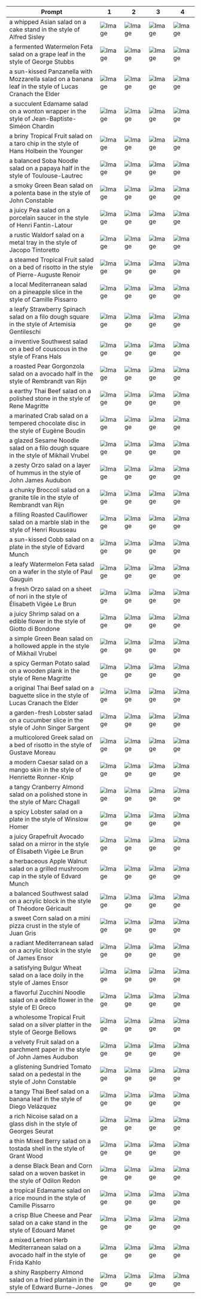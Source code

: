 | Prompt | 1 | 2 | 3 | 4 |
|-|-|-|-|-|
| a whipped Asian salad on a cake stand in the style of Alfred Sisley | ![Image](https://salad-benchmark-public-assets.s3.us-east-2.amazonaws.com/sdxl/9c90a8c1-e4f7-49c5-a2fe-2bac231acaf6-0.jpg) | ![Image](https://salad-benchmark-public-assets.s3.us-east-2.amazonaws.com/sdxl/9c90a8c1-e4f7-49c5-a2fe-2bac231acaf6-1.jpg) | ![Image](https://salad-benchmark-public-assets.s3.us-east-2.amazonaws.com/sdxl/9c90a8c1-e4f7-49c5-a2fe-2bac231acaf6-2.jpg) | ![Image](https://salad-benchmark-public-assets.s3.us-east-2.amazonaws.com/sdxl/9c90a8c1-e4f7-49c5-a2fe-2bac231acaf6-3.jpg) |
| a fermented Watermelon Feta salad on a grape leaf in the style of George Stubbs | ![Image](https://salad-benchmark-public-assets.s3.us-east-2.amazonaws.com/sdxl/1777c44e-518c-4e2a-9c3a-f67cb7aed335-0.jpg) | ![Image](https://salad-benchmark-public-assets.s3.us-east-2.amazonaws.com/sdxl/1777c44e-518c-4e2a-9c3a-f67cb7aed335-1.jpg) | ![Image](https://salad-benchmark-public-assets.s3.us-east-2.amazonaws.com/sdxl/1777c44e-518c-4e2a-9c3a-f67cb7aed335-2.jpg) | ![Image](https://salad-benchmark-public-assets.s3.us-east-2.amazonaws.com/sdxl/1777c44e-518c-4e2a-9c3a-f67cb7aed335-3.jpg) |
| a sun-kissed Panzanella with Mozzarella salad on a banana leaf in the style of Lucas Cranach the Elder | ![Image](https://salad-benchmark-public-assets.s3.us-east-2.amazonaws.com/sdxl/f8e72cb5-c70b-4b46-8711-ad56468f7cf1-0.jpg) | ![Image](https://salad-benchmark-public-assets.s3.us-east-2.amazonaws.com/sdxl/f8e72cb5-c70b-4b46-8711-ad56468f7cf1-1.jpg) | ![Image](https://salad-benchmark-public-assets.s3.us-east-2.amazonaws.com/sdxl/f8e72cb5-c70b-4b46-8711-ad56468f7cf1-2.jpg) | ![Image](https://salad-benchmark-public-assets.s3.us-east-2.amazonaws.com/sdxl/f8e72cb5-c70b-4b46-8711-ad56468f7cf1-3.jpg) |
| a succulent Edamame salad on a wonton wrapper in the style of Jean-Baptiste-Siméon Chardin | ![Image](https://salad-benchmark-public-assets.s3.us-east-2.amazonaws.com/sdxl/bdc3427e-ef08-4a18-af9f-ee46e156a53a-0.jpg) | ![Image](https://salad-benchmark-public-assets.s3.us-east-2.amazonaws.com/sdxl/bdc3427e-ef08-4a18-af9f-ee46e156a53a-1.jpg) | ![Image](https://salad-benchmark-public-assets.s3.us-east-2.amazonaws.com/sdxl/bdc3427e-ef08-4a18-af9f-ee46e156a53a-2.jpg) | ![Image](https://salad-benchmark-public-assets.s3.us-east-2.amazonaws.com/sdxl/bdc3427e-ef08-4a18-af9f-ee46e156a53a-3.jpg) |
| a briny Tropical Fruit salad on a taro chip in the style of Hans Holbein the Younger | ![Image](https://salad-benchmark-public-assets.s3.us-east-2.amazonaws.com/sdxl/4e6da830-93ee-47b0-8e48-836659f80b88-0.jpg) | ![Image](https://salad-benchmark-public-assets.s3.us-east-2.amazonaws.com/sdxl/4e6da830-93ee-47b0-8e48-836659f80b88-1.jpg) | ![Image](https://salad-benchmark-public-assets.s3.us-east-2.amazonaws.com/sdxl/4e6da830-93ee-47b0-8e48-836659f80b88-2.jpg) | ![Image](https://salad-benchmark-public-assets.s3.us-east-2.amazonaws.com/sdxl/4e6da830-93ee-47b0-8e48-836659f80b88-3.jpg) |
| a balanced Soba Noodle salad on a papaya half in the style of Toulouse-Lautrec | ![Image](https://salad-benchmark-public-assets.s3.us-east-2.amazonaws.com/sdxl/40ee1821-8bd1-4475-ad40-0d81762dc3b2-0.jpg) | ![Image](https://salad-benchmark-public-assets.s3.us-east-2.amazonaws.com/sdxl/40ee1821-8bd1-4475-ad40-0d81762dc3b2-1.jpg) | ![Image](https://salad-benchmark-public-assets.s3.us-east-2.amazonaws.com/sdxl/40ee1821-8bd1-4475-ad40-0d81762dc3b2-2.jpg) | ![Image](https://salad-benchmark-public-assets.s3.us-east-2.amazonaws.com/sdxl/40ee1821-8bd1-4475-ad40-0d81762dc3b2-3.jpg) |
| a smoky Green Bean salad on a polenta base in the style of John Constable | ![Image](https://salad-benchmark-public-assets.s3.us-east-2.amazonaws.com/sdxl/2567d424-060b-4da2-830b-cfd36cc58c4c-0.jpg) | ![Image](https://salad-benchmark-public-assets.s3.us-east-2.amazonaws.com/sdxl/2567d424-060b-4da2-830b-cfd36cc58c4c-1.jpg) | ![Image](https://salad-benchmark-public-assets.s3.us-east-2.amazonaws.com/sdxl/2567d424-060b-4da2-830b-cfd36cc58c4c-2.jpg) | ![Image](https://salad-benchmark-public-assets.s3.us-east-2.amazonaws.com/sdxl/2567d424-060b-4da2-830b-cfd36cc58c4c-3.jpg) |
| a juicy Pea salad on a porcelain saucer in the style of Henri Fantin-Latour | ![Image](https://salad-benchmark-public-assets.s3.us-east-2.amazonaws.com/sdxl/1ba71e0a-eb49-4233-86d0-20b61b92732e-0.jpg) | ![Image](https://salad-benchmark-public-assets.s3.us-east-2.amazonaws.com/sdxl/1ba71e0a-eb49-4233-86d0-20b61b92732e-1.jpg) | ![Image](https://salad-benchmark-public-assets.s3.us-east-2.amazonaws.com/sdxl/1ba71e0a-eb49-4233-86d0-20b61b92732e-2.jpg) | ![Image](https://salad-benchmark-public-assets.s3.us-east-2.amazonaws.com/sdxl/1ba71e0a-eb49-4233-86d0-20b61b92732e-3.jpg) |
| a rustic Waldorf salad on a metal tray in the style of Jacopo Tintoretto | ![Image](https://salad-benchmark-public-assets.s3.us-east-2.amazonaws.com/sdxl/c0f4bfb8-197b-4454-b922-3b716dc7098b-0.jpg) | ![Image](https://salad-benchmark-public-assets.s3.us-east-2.amazonaws.com/sdxl/c0f4bfb8-197b-4454-b922-3b716dc7098b-1.jpg) | ![Image](https://salad-benchmark-public-assets.s3.us-east-2.amazonaws.com/sdxl/c0f4bfb8-197b-4454-b922-3b716dc7098b-2.jpg) | ![Image](https://salad-benchmark-public-assets.s3.us-east-2.amazonaws.com/sdxl/c0f4bfb8-197b-4454-b922-3b716dc7098b-3.jpg) |
| a steamed Tropical Fruit salad on a bed of risotto in the style of Pierre-Auguste Renoir | ![Image](https://salad-benchmark-public-assets.s3.us-east-2.amazonaws.com/sdxl/bfc3711a-7e47-4673-8e1c-5d28ce838148-0.jpg) | ![Image](https://salad-benchmark-public-assets.s3.us-east-2.amazonaws.com/sdxl/bfc3711a-7e47-4673-8e1c-5d28ce838148-1.jpg) | ![Image](https://salad-benchmark-public-assets.s3.us-east-2.amazonaws.com/sdxl/bfc3711a-7e47-4673-8e1c-5d28ce838148-2.jpg) | ![Image](https://salad-benchmark-public-assets.s3.us-east-2.amazonaws.com/sdxl/bfc3711a-7e47-4673-8e1c-5d28ce838148-3.jpg) |
| a local Mediterranean salad on a pineapple slice in the style of Camille Pissarro | ![Image](https://salad-benchmark-public-assets.s3.us-east-2.amazonaws.com/sdxl/4638761c-c175-47b6-a338-1c518f3b5a78-0.jpg) | ![Image](https://salad-benchmark-public-assets.s3.us-east-2.amazonaws.com/sdxl/4638761c-c175-47b6-a338-1c518f3b5a78-1.jpg) | ![Image](https://salad-benchmark-public-assets.s3.us-east-2.amazonaws.com/sdxl/4638761c-c175-47b6-a338-1c518f3b5a78-2.jpg) | ![Image](https://salad-benchmark-public-assets.s3.us-east-2.amazonaws.com/sdxl/4638761c-c175-47b6-a338-1c518f3b5a78-3.jpg) |
| a leafy Strawberry Spinach salad on a filo dough square in the style of Artemisia Gentileschi | ![Image](https://salad-benchmark-public-assets.s3.us-east-2.amazonaws.com/sdxl/173fcc90-58e8-4dfc-833b-cc95005b1d96-0.jpg) | ![Image](https://salad-benchmark-public-assets.s3.us-east-2.amazonaws.com/sdxl/173fcc90-58e8-4dfc-833b-cc95005b1d96-1.jpg) | ![Image](https://salad-benchmark-public-assets.s3.us-east-2.amazonaws.com/sdxl/173fcc90-58e8-4dfc-833b-cc95005b1d96-2.jpg) | ![Image](https://salad-benchmark-public-assets.s3.us-east-2.amazonaws.com/sdxl/173fcc90-58e8-4dfc-833b-cc95005b1d96-3.jpg) |
| a inventive Southwest salad on a bed of couscous in the style of Frans Hals | ![Image](https://salad-benchmark-public-assets.s3.us-east-2.amazonaws.com/sdxl/89211b5e-4a10-4a51-96be-933d0c09629a-0.jpg) | ![Image](https://salad-benchmark-public-assets.s3.us-east-2.amazonaws.com/sdxl/89211b5e-4a10-4a51-96be-933d0c09629a-1.jpg) | ![Image](https://salad-benchmark-public-assets.s3.us-east-2.amazonaws.com/sdxl/89211b5e-4a10-4a51-96be-933d0c09629a-2.jpg) | ![Image](https://salad-benchmark-public-assets.s3.us-east-2.amazonaws.com/sdxl/89211b5e-4a10-4a51-96be-933d0c09629a-3.jpg) |
| a roasted Pear Gorgonzola salad on a avocado half in the style of Rembrandt van Rijn | ![Image](https://salad-benchmark-public-assets.s3.us-east-2.amazonaws.com/sdxl/ad62b4c1-12a6-4c2a-af06-752b4d66e673-0.jpg) | ![Image](https://salad-benchmark-public-assets.s3.us-east-2.amazonaws.com/sdxl/ad62b4c1-12a6-4c2a-af06-752b4d66e673-1.jpg) | ![Image](https://salad-benchmark-public-assets.s3.us-east-2.amazonaws.com/sdxl/ad62b4c1-12a6-4c2a-af06-752b4d66e673-2.jpg) | ![Image](https://salad-benchmark-public-assets.s3.us-east-2.amazonaws.com/sdxl/ad62b4c1-12a6-4c2a-af06-752b4d66e673-3.jpg) |
| a earthy Thai Beef salad on a polished stone in the style of Rene Magritte | ![Image](https://salad-benchmark-public-assets.s3.us-east-2.amazonaws.com/sdxl/40211bf8-5940-448e-b5ab-470df495003f-0.jpg) | ![Image](https://salad-benchmark-public-assets.s3.us-east-2.amazonaws.com/sdxl/40211bf8-5940-448e-b5ab-470df495003f-1.jpg) | ![Image](https://salad-benchmark-public-assets.s3.us-east-2.amazonaws.com/sdxl/40211bf8-5940-448e-b5ab-470df495003f-2.jpg) | ![Image](https://salad-benchmark-public-assets.s3.us-east-2.amazonaws.com/sdxl/40211bf8-5940-448e-b5ab-470df495003f-3.jpg) |
| a marinated Crab salad on a tempered chocolate disc in the style of Eugène Boudin | ![Image](https://salad-benchmark-public-assets.s3.us-east-2.amazonaws.com/sdxl/ebd276fb-8da0-478c-b31d-99a7ed00f7f3-0.jpg) | ![Image](https://salad-benchmark-public-assets.s3.us-east-2.amazonaws.com/sdxl/ebd276fb-8da0-478c-b31d-99a7ed00f7f3-1.jpg) | ![Image](https://salad-benchmark-public-assets.s3.us-east-2.amazonaws.com/sdxl/ebd276fb-8da0-478c-b31d-99a7ed00f7f3-2.jpg) | ![Image](https://salad-benchmark-public-assets.s3.us-east-2.amazonaws.com/sdxl/ebd276fb-8da0-478c-b31d-99a7ed00f7f3-3.jpg) |
| a glazed Sesame Noodle salad on a filo dough square in the style of Mikhail Vrubel | ![Image](https://salad-benchmark-public-assets.s3.us-east-2.amazonaws.com/sdxl/645ceea7-68c6-4546-8390-3bf8dddb2647-0.jpg) | ![Image](https://salad-benchmark-public-assets.s3.us-east-2.amazonaws.com/sdxl/645ceea7-68c6-4546-8390-3bf8dddb2647-1.jpg) | ![Image](https://salad-benchmark-public-assets.s3.us-east-2.amazonaws.com/sdxl/645ceea7-68c6-4546-8390-3bf8dddb2647-2.jpg) | ![Image](https://salad-benchmark-public-assets.s3.us-east-2.amazonaws.com/sdxl/645ceea7-68c6-4546-8390-3bf8dddb2647-3.jpg) |
| a zesty Orzo salad on a layer of hummus in the style of John James Audubon | ![Image](https://salad-benchmark-public-assets.s3.us-east-2.amazonaws.com/sdxl/fa4f1194-e2b9-4ffd-81fa-9faa7b4528d7-0.jpg) | ![Image](https://salad-benchmark-public-assets.s3.us-east-2.amazonaws.com/sdxl/fa4f1194-e2b9-4ffd-81fa-9faa7b4528d7-1.jpg) | ![Image](https://salad-benchmark-public-assets.s3.us-east-2.amazonaws.com/sdxl/fa4f1194-e2b9-4ffd-81fa-9faa7b4528d7-2.jpg) | ![Image](https://salad-benchmark-public-assets.s3.us-east-2.amazonaws.com/sdxl/fa4f1194-e2b9-4ffd-81fa-9faa7b4528d7-3.jpg) |
| a chunky Broccoli salad on a granite tile in the style of Rembrandt van Rijn | ![Image](https://salad-benchmark-public-assets.s3.us-east-2.amazonaws.com/sdxl/cc0dd664-73f7-4c9c-bead-9aecf146b97e-0.jpg) | ![Image](https://salad-benchmark-public-assets.s3.us-east-2.amazonaws.com/sdxl/cc0dd664-73f7-4c9c-bead-9aecf146b97e-1.jpg) | ![Image](https://salad-benchmark-public-assets.s3.us-east-2.amazonaws.com/sdxl/cc0dd664-73f7-4c9c-bead-9aecf146b97e-2.jpg) | ![Image](https://salad-benchmark-public-assets.s3.us-east-2.amazonaws.com/sdxl/cc0dd664-73f7-4c9c-bead-9aecf146b97e-3.jpg) |
| a filling Roasted Cauliflower salad on a marble slab in the style of Henri Rousseau | ![Image](https://salad-benchmark-public-assets.s3.us-east-2.amazonaws.com/sdxl/d1a94e4c-28b5-4c9f-91e8-6929f30764a5-0.jpg) | ![Image](https://salad-benchmark-public-assets.s3.us-east-2.amazonaws.com/sdxl/d1a94e4c-28b5-4c9f-91e8-6929f30764a5-1.jpg) | ![Image](https://salad-benchmark-public-assets.s3.us-east-2.amazonaws.com/sdxl/d1a94e4c-28b5-4c9f-91e8-6929f30764a5-2.jpg) | ![Image](https://salad-benchmark-public-assets.s3.us-east-2.amazonaws.com/sdxl/d1a94e4c-28b5-4c9f-91e8-6929f30764a5-3.jpg) |
| a sun-kissed Cobb salad on a plate in the style of Edvard Munch | ![Image](https://salad-benchmark-public-assets.s3.us-east-2.amazonaws.com/sdxl/1d2cc97a-b93b-4698-8b11-02598dfee5ee-0.jpg) | ![Image](https://salad-benchmark-public-assets.s3.us-east-2.amazonaws.com/sdxl/1d2cc97a-b93b-4698-8b11-02598dfee5ee-1.jpg) | ![Image](https://salad-benchmark-public-assets.s3.us-east-2.amazonaws.com/sdxl/1d2cc97a-b93b-4698-8b11-02598dfee5ee-2.jpg) | ![Image](https://salad-benchmark-public-assets.s3.us-east-2.amazonaws.com/sdxl/1d2cc97a-b93b-4698-8b11-02598dfee5ee-3.jpg) |
| a leafy Watermelon Feta salad on a wafer in the style of Paul Gauguin | ![Image](https://salad-benchmark-public-assets.s3.us-east-2.amazonaws.com/sdxl/e48086ed-6fc4-420f-a6e4-926b970a9543-0.jpg) | ![Image](https://salad-benchmark-public-assets.s3.us-east-2.amazonaws.com/sdxl/e48086ed-6fc4-420f-a6e4-926b970a9543-1.jpg) | ![Image](https://salad-benchmark-public-assets.s3.us-east-2.amazonaws.com/sdxl/e48086ed-6fc4-420f-a6e4-926b970a9543-2.jpg) | ![Image](https://salad-benchmark-public-assets.s3.us-east-2.amazonaws.com/sdxl/e48086ed-6fc4-420f-a6e4-926b970a9543-3.jpg) |
| a fresh Orzo salad on a sheet of nori in the style of Élisabeth Vigée Le Brun | ![Image](https://salad-benchmark-public-assets.s3.us-east-2.amazonaws.com/sdxl/c0a6837c-5157-46a5-8ba0-2fdf8e727138-0.jpg) | ![Image](https://salad-benchmark-public-assets.s3.us-east-2.amazonaws.com/sdxl/c0a6837c-5157-46a5-8ba0-2fdf8e727138-1.jpg) | ![Image](https://salad-benchmark-public-assets.s3.us-east-2.amazonaws.com/sdxl/c0a6837c-5157-46a5-8ba0-2fdf8e727138-2.jpg) | ![Image](https://salad-benchmark-public-assets.s3.us-east-2.amazonaws.com/sdxl/c0a6837c-5157-46a5-8ba0-2fdf8e727138-3.jpg) |
| a juicy Shrimp salad on a edible flower in the style of Giotto di Bondone | ![Image](https://salad-benchmark-public-assets.s3.us-east-2.amazonaws.com/sdxl/e6541922-d0ce-4b78-8a91-8ddf16b2be63-0.jpg) | ![Image](https://salad-benchmark-public-assets.s3.us-east-2.amazonaws.com/sdxl/e6541922-d0ce-4b78-8a91-8ddf16b2be63-1.jpg) | ![Image](https://salad-benchmark-public-assets.s3.us-east-2.amazonaws.com/sdxl/e6541922-d0ce-4b78-8a91-8ddf16b2be63-2.jpg) | ![Image](https://salad-benchmark-public-assets.s3.us-east-2.amazonaws.com/sdxl/e6541922-d0ce-4b78-8a91-8ddf16b2be63-3.jpg) |
| a simple Green Bean salad on a hollowed apple in the style of Mikhail Vrubel | ![Image](https://salad-benchmark-public-assets.s3.us-east-2.amazonaws.com/sdxl/883cd1cf-e887-4472-9ea2-4a30db2eda44-0.jpg) | ![Image](https://salad-benchmark-public-assets.s3.us-east-2.amazonaws.com/sdxl/883cd1cf-e887-4472-9ea2-4a30db2eda44-1.jpg) | ![Image](https://salad-benchmark-public-assets.s3.us-east-2.amazonaws.com/sdxl/883cd1cf-e887-4472-9ea2-4a30db2eda44-2.jpg) | ![Image](https://salad-benchmark-public-assets.s3.us-east-2.amazonaws.com/sdxl/883cd1cf-e887-4472-9ea2-4a30db2eda44-3.jpg) |
| a spicy German Potato salad on a wooden plank in the style of Rene Magritte | ![Image](https://salad-benchmark-public-assets.s3.us-east-2.amazonaws.com/sdxl/83ad9e36-d520-4bfc-bdac-c4e7de09940b-0.jpg) | ![Image](https://salad-benchmark-public-assets.s3.us-east-2.amazonaws.com/sdxl/83ad9e36-d520-4bfc-bdac-c4e7de09940b-1.jpg) | ![Image](https://salad-benchmark-public-assets.s3.us-east-2.amazonaws.com/sdxl/83ad9e36-d520-4bfc-bdac-c4e7de09940b-2.jpg) | ![Image](https://salad-benchmark-public-assets.s3.us-east-2.amazonaws.com/sdxl/83ad9e36-d520-4bfc-bdac-c4e7de09940b-3.jpg) |
| a original Thai Beef salad on a baguette slice in the style of Lucas Cranach the Elder | ![Image](https://salad-benchmark-public-assets.s3.us-east-2.amazonaws.com/sdxl/1e159316-366b-4477-bdd7-59ea7f115cae-0.jpg) | ![Image](https://salad-benchmark-public-assets.s3.us-east-2.amazonaws.com/sdxl/1e159316-366b-4477-bdd7-59ea7f115cae-1.jpg) | ![Image](https://salad-benchmark-public-assets.s3.us-east-2.amazonaws.com/sdxl/1e159316-366b-4477-bdd7-59ea7f115cae-2.jpg) | ![Image](https://salad-benchmark-public-assets.s3.us-east-2.amazonaws.com/sdxl/1e159316-366b-4477-bdd7-59ea7f115cae-3.jpg) |
| a garden-fresh Lobster salad on a cucumber slice in the style of John Singer Sargent | ![Image](https://salad-benchmark-public-assets.s3.us-east-2.amazonaws.com/sdxl/bd7ad266-70fe-4c83-8b77-45a9d250dc69-0.jpg) | ![Image](https://salad-benchmark-public-assets.s3.us-east-2.amazonaws.com/sdxl/bd7ad266-70fe-4c83-8b77-45a9d250dc69-1.jpg) | ![Image](https://salad-benchmark-public-assets.s3.us-east-2.amazonaws.com/sdxl/bd7ad266-70fe-4c83-8b77-45a9d250dc69-2.jpg) | ![Image](https://salad-benchmark-public-assets.s3.us-east-2.amazonaws.com/sdxl/bd7ad266-70fe-4c83-8b77-45a9d250dc69-3.jpg) |
| a multicolored Greek salad on a bed of risotto in the style of Gustave Moreau | ![Image](https://salad-benchmark-public-assets.s3.us-east-2.amazonaws.com/sdxl/134b030e-2ef6-45b5-95e5-62516d52f881-0.jpg) | ![Image](https://salad-benchmark-public-assets.s3.us-east-2.amazonaws.com/sdxl/134b030e-2ef6-45b5-95e5-62516d52f881-1.jpg) | ![Image](https://salad-benchmark-public-assets.s3.us-east-2.amazonaws.com/sdxl/134b030e-2ef6-45b5-95e5-62516d52f881-2.jpg) | ![Image](https://salad-benchmark-public-assets.s3.us-east-2.amazonaws.com/sdxl/134b030e-2ef6-45b5-95e5-62516d52f881-3.jpg) |
| a modern Caesar salad on a mango skin in the style of Henriette Ronner-Knip | ![Image](https://salad-benchmark-public-assets.s3.us-east-2.amazonaws.com/sdxl/edd4c5d2-02eb-4f42-89e9-6b2d8d6e302e-0.jpg) | ![Image](https://salad-benchmark-public-assets.s3.us-east-2.amazonaws.com/sdxl/edd4c5d2-02eb-4f42-89e9-6b2d8d6e302e-1.jpg) | ![Image](https://salad-benchmark-public-assets.s3.us-east-2.amazonaws.com/sdxl/edd4c5d2-02eb-4f42-89e9-6b2d8d6e302e-2.jpg) | ![Image](https://salad-benchmark-public-assets.s3.us-east-2.amazonaws.com/sdxl/edd4c5d2-02eb-4f42-89e9-6b2d8d6e302e-3.jpg) |
| a tangy Cranberry Almond salad on a polished stone in the style of Marc Chagall | ![Image](https://salad-benchmark-public-assets.s3.us-east-2.amazonaws.com/sdxl/797c14e1-d2fa-457f-a319-6ec152b1186c-0.jpg) | ![Image](https://salad-benchmark-public-assets.s3.us-east-2.amazonaws.com/sdxl/797c14e1-d2fa-457f-a319-6ec152b1186c-1.jpg) | ![Image](https://salad-benchmark-public-assets.s3.us-east-2.amazonaws.com/sdxl/797c14e1-d2fa-457f-a319-6ec152b1186c-2.jpg) | ![Image](https://salad-benchmark-public-assets.s3.us-east-2.amazonaws.com/sdxl/797c14e1-d2fa-457f-a319-6ec152b1186c-3.jpg) |
| a spicy Lobster salad on a plate in the style of Winslow Homer | ![Image](https://salad-benchmark-public-assets.s3.us-east-2.amazonaws.com/sdxl/b313d2e8-5ba8-4ec1-8ae0-11ace7d033fd-0.jpg) | ![Image](https://salad-benchmark-public-assets.s3.us-east-2.amazonaws.com/sdxl/b313d2e8-5ba8-4ec1-8ae0-11ace7d033fd-1.jpg) | ![Image](https://salad-benchmark-public-assets.s3.us-east-2.amazonaws.com/sdxl/b313d2e8-5ba8-4ec1-8ae0-11ace7d033fd-2.jpg) | ![Image](https://salad-benchmark-public-assets.s3.us-east-2.amazonaws.com/sdxl/b313d2e8-5ba8-4ec1-8ae0-11ace7d033fd-3.jpg) |
| a juicy Grapefruit Avocado salad on a mirror in the style of Élisabeth Vigée Le Brun | ![Image](https://salad-benchmark-public-assets.s3.us-east-2.amazonaws.com/sdxl/c9c56422-5f71-4245-aee5-69da8439c55f-0.jpg) | ![Image](https://salad-benchmark-public-assets.s3.us-east-2.amazonaws.com/sdxl/c9c56422-5f71-4245-aee5-69da8439c55f-1.jpg) | ![Image](https://salad-benchmark-public-assets.s3.us-east-2.amazonaws.com/sdxl/c9c56422-5f71-4245-aee5-69da8439c55f-2.jpg) | ![Image](https://salad-benchmark-public-assets.s3.us-east-2.amazonaws.com/sdxl/c9c56422-5f71-4245-aee5-69da8439c55f-3.jpg) |
| a herbaceous Apple Walnut salad on a grilled mushroom cap in the style of Edvard Munch | ![Image](https://salad-benchmark-public-assets.s3.us-east-2.amazonaws.com/sdxl/70eca6b3-8523-4689-afb6-b98494fb5f06-0.jpg) | ![Image](https://salad-benchmark-public-assets.s3.us-east-2.amazonaws.com/sdxl/70eca6b3-8523-4689-afb6-b98494fb5f06-1.jpg) | ![Image](https://salad-benchmark-public-assets.s3.us-east-2.amazonaws.com/sdxl/70eca6b3-8523-4689-afb6-b98494fb5f06-2.jpg) | ![Image](https://salad-benchmark-public-assets.s3.us-east-2.amazonaws.com/sdxl/70eca6b3-8523-4689-afb6-b98494fb5f06-3.jpg) |
| a balanced Southwest salad on a acrylic block in the style of Théodore Géricault | ![Image](https://salad-benchmark-public-assets.s3.us-east-2.amazonaws.com/sdxl/f98207ab-edd0-4cf1-9904-5a13919fbf0e-0.jpg) | ![Image](https://salad-benchmark-public-assets.s3.us-east-2.amazonaws.com/sdxl/f98207ab-edd0-4cf1-9904-5a13919fbf0e-1.jpg) | ![Image](https://salad-benchmark-public-assets.s3.us-east-2.amazonaws.com/sdxl/f98207ab-edd0-4cf1-9904-5a13919fbf0e-2.jpg) | ![Image](https://salad-benchmark-public-assets.s3.us-east-2.amazonaws.com/sdxl/f98207ab-edd0-4cf1-9904-5a13919fbf0e-3.jpg) |
| a sweet Corn salad on a mini pizza crust in the style of Juan Gris | ![Image](https://salad-benchmark-public-assets.s3.us-east-2.amazonaws.com/sdxl/2f413161-25ac-4efa-927e-818b7b2b6085-0.jpg) | ![Image](https://salad-benchmark-public-assets.s3.us-east-2.amazonaws.com/sdxl/2f413161-25ac-4efa-927e-818b7b2b6085-1.jpg) | ![Image](https://salad-benchmark-public-assets.s3.us-east-2.amazonaws.com/sdxl/2f413161-25ac-4efa-927e-818b7b2b6085-2.jpg) | ![Image](https://salad-benchmark-public-assets.s3.us-east-2.amazonaws.com/sdxl/2f413161-25ac-4efa-927e-818b7b2b6085-3.jpg) |
| a radiant Mediterranean salad on a acrylic block in the style of James Ensor | ![Image](https://salad-benchmark-public-assets.s3.us-east-2.amazonaws.com/sdxl/06ab153a-5eba-4e2d-8608-9e548ec0435b-0.jpg) | ![Image](https://salad-benchmark-public-assets.s3.us-east-2.amazonaws.com/sdxl/06ab153a-5eba-4e2d-8608-9e548ec0435b-1.jpg) | ![Image](https://salad-benchmark-public-assets.s3.us-east-2.amazonaws.com/sdxl/06ab153a-5eba-4e2d-8608-9e548ec0435b-2.jpg) | ![Image](https://salad-benchmark-public-assets.s3.us-east-2.amazonaws.com/sdxl/06ab153a-5eba-4e2d-8608-9e548ec0435b-3.jpg) |
| a satisfying Bulgur Wheat salad on a lace doily in the style of James Ensor | ![Image](https://salad-benchmark-public-assets.s3.us-east-2.amazonaws.com/sdxl/31f7394a-daba-4c51-9851-f1ee20637aa9-0.jpg) | ![Image](https://salad-benchmark-public-assets.s3.us-east-2.amazonaws.com/sdxl/31f7394a-daba-4c51-9851-f1ee20637aa9-1.jpg) | ![Image](https://salad-benchmark-public-assets.s3.us-east-2.amazonaws.com/sdxl/31f7394a-daba-4c51-9851-f1ee20637aa9-2.jpg) | ![Image](https://salad-benchmark-public-assets.s3.us-east-2.amazonaws.com/sdxl/31f7394a-daba-4c51-9851-f1ee20637aa9-3.jpg) |
| a flavorful Zucchini Noodle salad on a edible flower in the style of El Greco | ![Image](https://salad-benchmark-public-assets.s3.us-east-2.amazonaws.com/sdxl/89fdb915-f538-410e-acde-db1a041ab2ac-0.jpg) | ![Image](https://salad-benchmark-public-assets.s3.us-east-2.amazonaws.com/sdxl/89fdb915-f538-410e-acde-db1a041ab2ac-1.jpg) | ![Image](https://salad-benchmark-public-assets.s3.us-east-2.amazonaws.com/sdxl/89fdb915-f538-410e-acde-db1a041ab2ac-2.jpg) | ![Image](https://salad-benchmark-public-assets.s3.us-east-2.amazonaws.com/sdxl/89fdb915-f538-410e-acde-db1a041ab2ac-3.jpg) |
| a wholesome Tropical Fruit salad on a silver platter in the style of George Bellows | ![Image](https://salad-benchmark-public-assets.s3.us-east-2.amazonaws.com/sdxl/4b3694c8-106d-47ed-9a57-928df7c06427-0.jpg) | ![Image](https://salad-benchmark-public-assets.s3.us-east-2.amazonaws.com/sdxl/4b3694c8-106d-47ed-9a57-928df7c06427-1.jpg) | ![Image](https://salad-benchmark-public-assets.s3.us-east-2.amazonaws.com/sdxl/4b3694c8-106d-47ed-9a57-928df7c06427-2.jpg) | ![Image](https://salad-benchmark-public-assets.s3.us-east-2.amazonaws.com/sdxl/4b3694c8-106d-47ed-9a57-928df7c06427-3.jpg) |
| a velvety Fruit salad on a parchment paper in the style of John James Audubon | ![Image](https://salad-benchmark-public-assets.s3.us-east-2.amazonaws.com/sdxl/8e9a79f5-8dbe-4841-b947-6a7d66350718-0.jpg) | ![Image](https://salad-benchmark-public-assets.s3.us-east-2.amazonaws.com/sdxl/8e9a79f5-8dbe-4841-b947-6a7d66350718-1.jpg) | ![Image](https://salad-benchmark-public-assets.s3.us-east-2.amazonaws.com/sdxl/8e9a79f5-8dbe-4841-b947-6a7d66350718-2.jpg) | ![Image](https://salad-benchmark-public-assets.s3.us-east-2.amazonaws.com/sdxl/8e9a79f5-8dbe-4841-b947-6a7d66350718-3.jpg) |
| a glistening Sundried Tomato salad on a pedestal in the style of John Constable | ![Image](https://salad-benchmark-public-assets.s3.us-east-2.amazonaws.com/sdxl/26310b8e-75f6-4f51-8174-be93344288c0-0.jpg) | ![Image](https://salad-benchmark-public-assets.s3.us-east-2.amazonaws.com/sdxl/26310b8e-75f6-4f51-8174-be93344288c0-1.jpg) | ![Image](https://salad-benchmark-public-assets.s3.us-east-2.amazonaws.com/sdxl/26310b8e-75f6-4f51-8174-be93344288c0-2.jpg) | ![Image](https://salad-benchmark-public-assets.s3.us-east-2.amazonaws.com/sdxl/26310b8e-75f6-4f51-8174-be93344288c0-3.jpg) |
| a tangy Thai Beef salad on a banana leaf in the style of Diego Velázquez | ![Image](https://salad-benchmark-public-assets.s3.us-east-2.amazonaws.com/sdxl/172625c9-eed3-400b-8417-1ccce292d1c1-0.jpg) | ![Image](https://salad-benchmark-public-assets.s3.us-east-2.amazonaws.com/sdxl/172625c9-eed3-400b-8417-1ccce292d1c1-1.jpg) | ![Image](https://salad-benchmark-public-assets.s3.us-east-2.amazonaws.com/sdxl/172625c9-eed3-400b-8417-1ccce292d1c1-2.jpg) | ![Image](https://salad-benchmark-public-assets.s3.us-east-2.amazonaws.com/sdxl/172625c9-eed3-400b-8417-1ccce292d1c1-3.jpg) |
| a rich Nicoise salad on a glass dish in the style of Georges Seurat | ![Image](https://salad-benchmark-public-assets.s3.us-east-2.amazonaws.com/sdxl/ec3d679e-aabc-4269-ac6b-d82a56cdce89-0.jpg) | ![Image](https://salad-benchmark-public-assets.s3.us-east-2.amazonaws.com/sdxl/ec3d679e-aabc-4269-ac6b-d82a56cdce89-1.jpg) | ![Image](https://salad-benchmark-public-assets.s3.us-east-2.amazonaws.com/sdxl/ec3d679e-aabc-4269-ac6b-d82a56cdce89-2.jpg) | ![Image](https://salad-benchmark-public-assets.s3.us-east-2.amazonaws.com/sdxl/ec3d679e-aabc-4269-ac6b-d82a56cdce89-3.jpg) |
| a thin Mixed Berry salad on a tostada shell in the style of Grant Wood | ![Image](https://salad-benchmark-public-assets.s3.us-east-2.amazonaws.com/sdxl/50f866d3-0be0-4fa9-8fbf-9c8685ac1b56-0.jpg) | ![Image](https://salad-benchmark-public-assets.s3.us-east-2.amazonaws.com/sdxl/50f866d3-0be0-4fa9-8fbf-9c8685ac1b56-1.jpg) | ![Image](https://salad-benchmark-public-assets.s3.us-east-2.amazonaws.com/sdxl/50f866d3-0be0-4fa9-8fbf-9c8685ac1b56-2.jpg) | ![Image](https://salad-benchmark-public-assets.s3.us-east-2.amazonaws.com/sdxl/50f866d3-0be0-4fa9-8fbf-9c8685ac1b56-3.jpg) |
| a dense Black Bean and Corn salad on a woven basket in the style of Odilon Redon | ![Image](https://salad-benchmark-public-assets.s3.us-east-2.amazonaws.com/sdxl/a79ebdd2-9f18-4eef-9a53-ab9defee0245-0.jpg) | ![Image](https://salad-benchmark-public-assets.s3.us-east-2.amazonaws.com/sdxl/a79ebdd2-9f18-4eef-9a53-ab9defee0245-1.jpg) | ![Image](https://salad-benchmark-public-assets.s3.us-east-2.amazonaws.com/sdxl/a79ebdd2-9f18-4eef-9a53-ab9defee0245-2.jpg) | ![Image](https://salad-benchmark-public-assets.s3.us-east-2.amazonaws.com/sdxl/a79ebdd2-9f18-4eef-9a53-ab9defee0245-3.jpg) |
| a tropical Edamame salad on a rice mound in the style of Camille Pissarro | ![Image](https://salad-benchmark-public-assets.s3.us-east-2.amazonaws.com/sdxl/9fa15553-7575-4310-978d-90e433b95fcd-0.jpg) | ![Image](https://salad-benchmark-public-assets.s3.us-east-2.amazonaws.com/sdxl/9fa15553-7575-4310-978d-90e433b95fcd-1.jpg) | ![Image](https://salad-benchmark-public-assets.s3.us-east-2.amazonaws.com/sdxl/9fa15553-7575-4310-978d-90e433b95fcd-2.jpg) | ![Image](https://salad-benchmark-public-assets.s3.us-east-2.amazonaws.com/sdxl/9fa15553-7575-4310-978d-90e433b95fcd-3.jpg) |
| a crisp Blue Cheese and Pear salad on a cake stand in the style of Edouard Manet | ![Image](https://salad-benchmark-public-assets.s3.us-east-2.amazonaws.com/sdxl/88f7cd59-d2e2-40a7-8401-9972255b9de0-0.jpg) | ![Image](https://salad-benchmark-public-assets.s3.us-east-2.amazonaws.com/sdxl/88f7cd59-d2e2-40a7-8401-9972255b9de0-1.jpg) | ![Image](https://salad-benchmark-public-assets.s3.us-east-2.amazonaws.com/sdxl/88f7cd59-d2e2-40a7-8401-9972255b9de0-2.jpg) | ![Image](https://salad-benchmark-public-assets.s3.us-east-2.amazonaws.com/sdxl/88f7cd59-d2e2-40a7-8401-9972255b9de0-3.jpg) |
| a mixed Lemon Herb Mediterranean salad on a avocado half in the style of Frida Kahlo | ![Image](https://salad-benchmark-public-assets.s3.us-east-2.amazonaws.com/sdxl/6b7dc5a9-5e07-4610-94a5-44cfa7834601-0.jpg) | ![Image](https://salad-benchmark-public-assets.s3.us-east-2.amazonaws.com/sdxl/6b7dc5a9-5e07-4610-94a5-44cfa7834601-1.jpg) | ![Image](https://salad-benchmark-public-assets.s3.us-east-2.amazonaws.com/sdxl/6b7dc5a9-5e07-4610-94a5-44cfa7834601-2.jpg) | ![Image](https://salad-benchmark-public-assets.s3.us-east-2.amazonaws.com/sdxl/6b7dc5a9-5e07-4610-94a5-44cfa7834601-3.jpg) |
| a shiny Raspberry Almond salad on a fried plantain in the style of Edward Burne-Jones | ![Image](https://salad-benchmark-public-assets.s3.us-east-2.amazonaws.com/sdxl/a92e2d13-44cf-49cb-b5a6-a50280b48cbb-0.jpg) | ![Image](https://salad-benchmark-public-assets.s3.us-east-2.amazonaws.com/sdxl/a92e2d13-44cf-49cb-b5a6-a50280b48cbb-1.jpg) | ![Image](https://salad-benchmark-public-assets.s3.us-east-2.amazonaws.com/sdxl/a92e2d13-44cf-49cb-b5a6-a50280b48cbb-2.jpg) | ![Image](https://salad-benchmark-public-assets.s3.us-east-2.amazonaws.com/sdxl/a92e2d13-44cf-49cb-b5a6-a50280b48cbb-3.jpg) |
